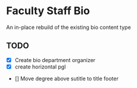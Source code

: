# Faculty Staff Bio

An in-place rebuild of the existing bio content type

## TODO

- [x] Create bio department organizer
- [x] create horizontal pgl
- [] Move degree above sutitle to title footer
